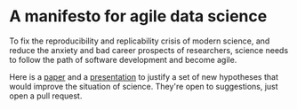 # A manifesto for agile data science

To fix the reproducibility and replicability crisis of modern science, and reduce the anxiety and bad career prospects of researchers, science needs to follow the path of software development and become agile.

Here is a [paper](agile.html) and a [presentation](ac-ds.html) to justify a set of new hypotheses that would improve the situation of science. They're open to suggestions, just open a pull request.
